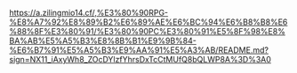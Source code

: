 https://a.zilingmio14.cf/,%E3%80%90RPG-%E8%A7%92%E8%89%B2%E6%89%AE%E6%BC%94%E6%B8%B8%E6%88%8F%E3%80%91/%E3%80%90PC%E3%80%91%E5%8F%98%E8%BA%AB%E5%A5%B3%E8%8B%B1%E9%9B%84-%E6%B7%91%E5%A5%B3%E9%AA%91%E5%A3%AB/README.md?sign=NX11_iAxyWh8_ZOcDYlzfYhrsDxTcCtMUfQ8bQLWP8A%3D%3A0